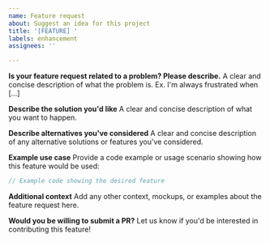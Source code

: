 ```yaml
---
name: Feature request
about: Suggest an idea for this project
title: '[FEATURE] '
labels: enhancement
assignees: ''

---
```


**Is your feature request related to a problem? Please describe.**
A clear and concise description of what the problem is. Ex. I'm always frustrated when [...]

**Describe the solution you'd like**
A clear and concise description of what you want to happen.

**Describe alternatives you've considered**
A clear and concise description of any alternative solutions or features you've considered.

**Example use case**
Provide a code example or usage scenario showing how this feature would be used:

```typescript
// Example code showing the desired feature
```

**Additional context**
Add any other context, mockups, or examples about the feature request here.

**Would you be willing to submit a PR?**
Let us know if you'd be interested in contributing this feature!
